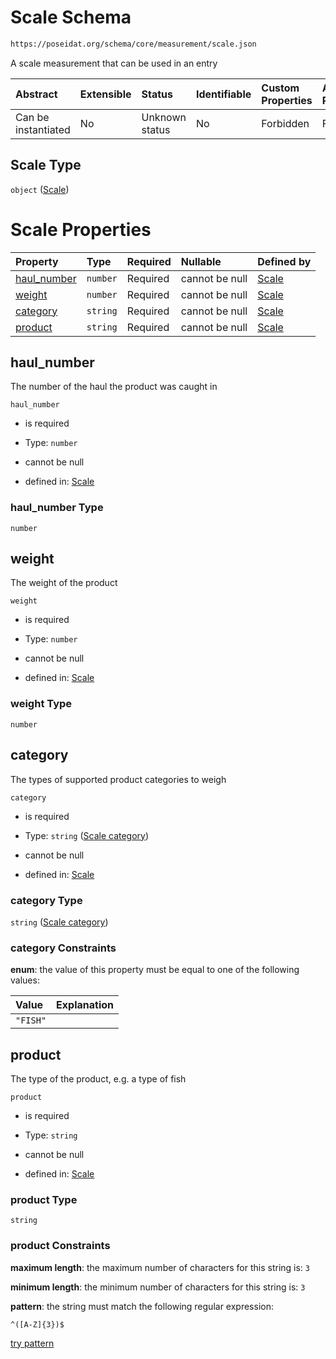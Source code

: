 # Scale Schema

```txt
https://poseidat.org/schema/core/measurement/scale.json
```

A scale measurement that can be used in an entry

| Abstract            | Extensible | Status         | Identifiable | Custom Properties | Additional Properties | Access Restrictions | Defined In                                                               |
| :------------------ | :--------- | :------------- | :----------- | :---------------- | :-------------------- | :------------------ | :----------------------------------------------------------------------- |
| Can be instantiated | No         | Unknown status | No           | Forbidden         | Forbidden             | none                | [scale.json](schemas/core/measurement/scale.json "open original schema") |

## Scale Type

`object` ([Scale](scale.md))

# Scale Properties

| Property                    | Type     | Required | Nullable       | Defined by                                                                                                                 |
| :-------------------------- | :------- | :------- | :------------- | :------------------------------------------------------------------------------------------------------------------------- |
| [haul_number](#haul_number) | `number` | Required | cannot be null | [Scale](scale-properties-haul_number.md "https://poseidat.org/schema/core/measurement/scale.json#/properties/haul_number") |
| [weight](#weight)           | `number` | Required | cannot be null | [Scale](scale-properties-weight.md "https://poseidat.org/schema/core/measurement/scale.json#/properties/weight")           |
| [category](#category)       | `string` | Required | cannot be null | [Scale](scale-properties-scale-category.md "https://poseidat.org/schema/enum/scale-category.json#/properties/category")    |
| [product](#product)         | `string` | Required | cannot be null | [Scale](scale-properties-product.md "https://poseidat.org/schema/core/measurement/scale.json#/properties/product")         |

## haul_number

The number of the haul the product was caught in

`haul_number`

*   is required

*   Type: `number`

*   cannot be null

*   defined in: [Scale](scale-properties-haul_number.md "https://poseidat.org/schema/core/measurement/scale.json#/properties/haul_number")

### haul_number Type

`number`

## weight

The weight of the product

`weight`

*   is required

*   Type: `number`

*   cannot be null

*   defined in: [Scale](scale-properties-weight.md "https://poseidat.org/schema/core/measurement/scale.json#/properties/weight")

### weight Type

`number`

## category

The types of supported product categories to weigh

`category`

*   is required

*   Type: `string` ([Scale category](scale-properties-scale-category.md))

*   cannot be null

*   defined in: [Scale](scale-properties-scale-category.md "https://poseidat.org/schema/enum/scale-category.json#/properties/category")

### category Type

`string` ([Scale category](scale-properties-scale-category.md))

### category Constraints

**enum**: the value of this property must be equal to one of the following values:

| Value    | Explanation |
| :------- | :---------- |
| `"FISH"` |             |

## product

The type of the product, e.g. a type of fish

`product`

*   is required

*   Type: `string`

*   cannot be null

*   defined in: [Scale](scale-properties-product.md "https://poseidat.org/schema/core/measurement/scale.json#/properties/product")

### product Type

`string`

### product Constraints

**maximum length**: the maximum number of characters for this string is: `3`

**minimum length**: the minimum number of characters for this string is: `3`

**pattern**: the string must match the following regular expression: 

```regexp
^([A-Z]{3})$
```

[try pattern](https://regexr.com/?expression=%5E\(%5BA-Z%5D%7B3%7D\)%24 "try regular expression with regexr.com")
